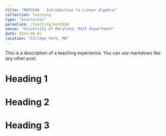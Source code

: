 ```yaml
---
title: "MATH240 - Introduction to Linear Algebra"
collection: teaching
type: "Instructor"
permalink: /teaching/math240
venue: "University of Maryland, Math Department"
date: 2024-06-01
location: "College Park, MD"
---
```


This is a description of a teaching experience. You can use markdown like any other post.

Heading 1
======

Heading 2
======

Heading 3
======